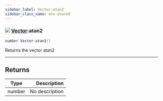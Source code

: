 ```yaml
---
sidebar_label: Vector:atan2
sidebar_class_name: env-shared
---
```


### ![](/img/wiki/shared.png) [Vector](../vector/README.md):atan2

```lua
number Vector:atan2()
```

Returns the vector atan2<br/>

-----------------
## Returns

| Type   | Description |
| ------ | ----------: |
| number | No description |
